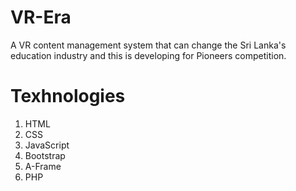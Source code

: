 # VR-Era
A VR content management system that can change the Sri Lanka's education industry and this is developing for Pioneers competition.
# Texhnologies
1. HTML
2. CSS
3. JavaScript
4. Bootstrap
5. A-Frame
6. PHP
